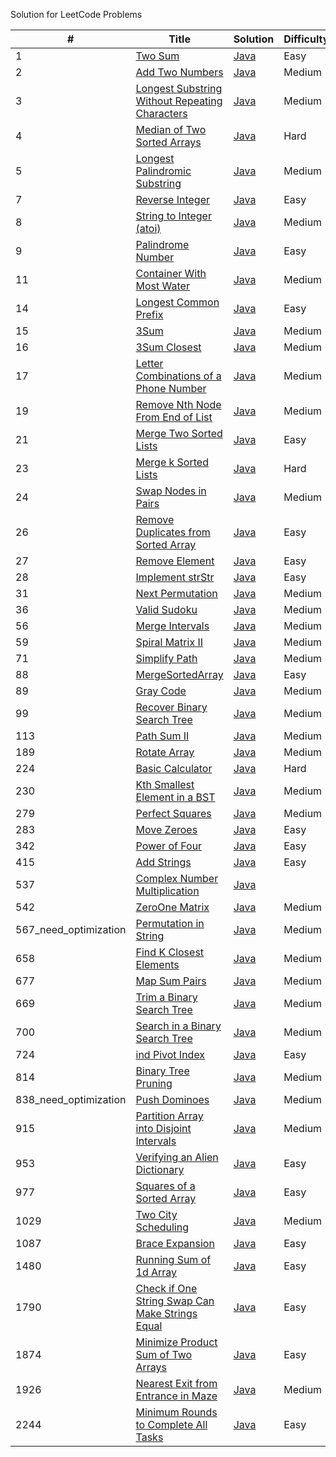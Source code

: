 Solution for LeetCode Problems

|# | Title | Solution | Difficulty | YouTube |
|--| ----- | -------- |------------| ------|
|1|[Two Sum](https://leetcode.com/problems/two-sum/) | [Java](./src/main/java/TwoSum.java)| Easy       ||
|2|[Add Two Numbers](https://leetcode.com/problems/add-two-numbers) | [Java](./src/main/java/AddTwoNumbers.java)| Medium     ||
|3|[Longest Substring Without Repeating Characters](https://leetcode.com/problems/longest-substring-without-repeating-characters/) | [Java](./src/main/java/LongestSubstringWithoutRepeatingCharacters.java)| Medium     ||
|4|[Median of Two Sorted Arrays](https://leetcode.com/problems/median-of-two-sorted-arrays/) | [Java](./src/main/java/MedianOfTwoSortedArrays.java)| Hard       ||
|5|[Longest Palindromic Substring](https://leetcode.com/problems/longest-palindromic-substring/) | [Java](./src/main/java/LongestPalindromicSubstring.java)| Medium     ||
|7|[Reverse Integer](https://leetcode.com/problems/reverse-integer/) | [Java](./src/main/java/ReverseInteger.java)| Easy       ||
|8|[String to Integer (atoi)](https://leetcode.com/problems/string-to-integer-atoi/) | [Java](./src/main/java/StringToIntegerAtoi.java)| Medium     ||
|9|[Palindrome Number](https://leetcode.com/problems/palindrome-number/) | [Java](./src/main/java/PalindromeNumber.java)| Easy       ||
|11|[Container With Most Water](https://leetcode.com/problems/container-with-most-water/) | [Java](./src/main/java/ContainerWithMostWater.java)| Medium     ||
|14|[Longest Common Prefix](https://leetcode.com/problems/longest-common-prefix/) | [Java](./src/main/java/LongestCommonPrefix.java)| Easy       ||
|15|[3Sum](https://leetcode.com/problems/3sum/) | [Java](./src/main/java/ThreeSum.java)| Medium     ||
|16|[3Sum Closest](https://leetcode.com/problems/3sum-closest/) | [Java](./src/main/java/ThreeSumClosest.java)| Medium     ||
|17|[Letter Combinations of a Phone Number](https://leetcode.com/problems/letter-combinations-of-a-phone-number/) | [Java](./src/main/java/LetterCombinationsOfAPhoneNumber.java)| Medium     ||
|19|[Remove Nth Node From End of List](https://leetcode.com/problems/remove-nth-node-from-end-of-list/) | [Java](./src/main/java/RemoveNthNodeFromEndOfList.java)| Medium     ||
|21|[Merge Two Sorted Lists](https://leetcode.com/problems/merge-two-sorted-lists/) | [Java](./src/main/java/MergeTwoSortedLists.java)| Easy       ||
|23|[Merge k Sorted Lists](https://leetcode.com/problems/merge-k-sorted-lists/) | [Java](./src/main/java/MergeKSortedLists.java)| Hard       |[YouTube](https://youtu.be/pzAyeQQHwzI)|
|24|[Swap Nodes in Pairs](https://leetcode.com/problems/swap-nodes-in-pairs/) | [Java](./src/main/java/SwapNodesInPairs.java)| Medium     ||
|26|[Remove Duplicates from Sorted Array](https://leetcode.com/problems/remove-duplicates-from-sorted-array/) | [Java](./src/main/java/RemoveDuplicatesFromSortedArray.java)| Easy       ||
|27|[Remove Element](https://leetcode.com/problems/remove-element/) | [Java](./src/main/java/RemoveElement.java)| Easy       ||
|28|[Implement strStr](https://leetcode.com/problems/implement-strstr/) | [Java](./src/main/java/ImplementStrStr.java)| Easy       ||
|31|[Next Permutation](https://leetcode.com/problems/next-permutation/) | [Java](./src/main/java/NextPermutation.java)| Medium     |[YouTube](https://youtu.be/j31Ar25AiUQ)|
|36|[Valid Sudoku](https://leetcode.com/problems/valid-sudoku/) | [Java](./src/main/java/ValidSudoku.java)| Medium     |[YouTube](https://youtu.be/Ht9qBDgbER4)|
|56|[Merge Intervals](https://leetcode.com/problems/merge-intervals/) | [Java](./src/main/java/MergeIntervals.java)| Medium     |[YouTube](https://youtu.be/PU2yWmlQ3_0)|
|59|[Spiral Matrix II](https://leetcode.com/problems/spiral-matrix-ii/) | [Java](./src/main/java/SpiralMatrixII.java)| Medium     |[YouTube](https://youtu.be/0ZCO8ltM8Ag)|
|71|[Simplify Path](https://leetcode.com/problems/simplify-path/) | [Java](./src/main/java/SimplifyPath.java)| Medium     |[YouTube](https://youtu.be/817mGPyVl78)|
|88|[MergeSortedArray](https://leetcode.com/problems/merge-sorted-array/) | [Java](./src/main/java/MergeSortedArray.java)| Easy       |[YouTube](https://youtu.be/EfmK32Qh9aY)|
|89|[Gray Code](https://leetcode.com/problems/gray-code/) | [Java](./src/main/java/GrayCode.java)| Medium     ||
|99|[Recover Binary Search Tree](https://leetcode.com/problems/recover-binary-search-tree/) | [Java](./src/main/java/RecoverBinarySearchTree.java)| Medium     |[YouTube](https://youtu.be/NXjHz8YdxI4)|
|113|[Path Sum II](https://leetcode.com/problems/path-sum-ii/) | [Java](./src/main/java/PathSumII.java)| Medium     ||
|189|[Rotate Array](https://leetcode.com/problems/rotate-array/) | [Java](./src/main/java/RotateArray.java)| Medium     |[YouTube](https://youtu.be/13SK5Uau3oo)|
|224|[Basic Calculator](https://leetcode.com/problems/basic-calculator/description/) | [Java](./src/main/java/BasicCalculator.java)| Hard     |[YouTube](https://youtu.be/mW3l7q4X-_U)|
|230|[Kth Smallest Element in a BST](https://leetcode.com/problems/kth-smallest-element-in-a-bst/) | [Java](./src/main/java/KthSmallestElementBST.java)| Medium     |[YouTube](https://youtu.be/aSnlJf8AXuk)|
|279|[Perfect Squares](https://leetcode.com/problems/perfect-squares/) | [Java](./src/main/java/PerfectSquares.java)| Medium     |[YouTube](https://youtu.be/U-iTxB-ghV0)|
|283|[Move Zeroes](https://leetcode.com/problems/move-zeroes/) | [Java](./src/main/java/MoveZeroes.java)| Easy       |[YouTube](https://youtu.be/AW3u6w18hhI)|
|342|[Power of Four](https://leetcode.com/problems/power-of-four/) | [Java](./src/main/java/PowerOfFour.java)| Easy       ||
|415|[Add Strings](https://leetcode.com/problems/add-strings/) | [Java](./src/main/java/AddStrings.java)| Easy       ||
|537|[Complex Number Multiplication](https://leetcode.com/explore/challenge/card/august-leetcoding-challenge-2021/616/week-4-august-22nd-august-28th/3917/) | [Java](./src/main/java/ComplexNumberMultiplication.java)|||
|542|[ZeroOne Matrix](https://leetcode.com/problems/01-matrix/) | [Java](./src/main/java/ZeroOneMatrix.java)| Medium     ||
|567_need_optimization|[Permutation in String](https://leetcode.com/problems/permutation-in-string/) | [Java](./src/main/java/PermutationInString.java)| Medium     ||
|658|[Find K Closest Elements](https://leetcode.com/problems/find-k-closest-elements/) | [Java](./src/main/java/FindKClosestElements.java)| Medium     ||
|677|[Map Sum Pairs](https://leetcode.com/problems/map-sum-pairs/) | [Java](./src/main/java/MapSumPairs.java)| Medium     ||
|669|[Trim a Binary Search Tree](https://leetcode.com/problems/trim-a-binary-search-tree/) | [Java](./src/main/java/TrimBinarySearchTree.java)| Medium     |[Video](https://youtu.be/Y5SP-vqo_Nc)|
|700|[Search in a Binary Search Tree](https://leetcode.com/problems/search-in-a-binary-search-tree/) | [Java](./src/main/java/SearchBinarySearchTree.java)| Medium     |[Video](https://youtu.be/OWPRtdRe-go)|
|724|[ind Pivot Index](https://leetcode.com/problems/find-pivot-index/) | [Java](./src/main/java/FindPivotIndex.java)| Easy     |[Video](https://youtu.be/cfcB-36IV7A?t=239)|
|814|[Binary Tree Pruning](https://leetcode.com/problems/binary-tree-pruning/) | [Java](./src/main/java/BinaryTreePruning.java)| Medium     ||
|838_need_optimization|[Push Dominoes](https://leetcode.com/problems/push-dominoes/) | [Java](./src/main/java/PushDominoes.java)| Medium     ||
|915|[Partition Array into Disjoint Intervals](https://leetcode.com/problems/partition-array-into-disjoint-intervals/) | [Java](./src/main/java/PartitionArrayIntoDisjointIntervals.java)| Medium     ||
|953|[Verifying an Alien Dictionary](https://leetcode.com/problems/verifying-an-alien-dictionary/) | [Java](./src/main/java/VerifyingAnAlienDictionary.java)| Easy       ||
|977|[Squares of a Sorted Array](https://leetcode.com/problems/squares-of-a-sorted-array/) | [Java](./src/main/java/SortedSquares.java)| Easy       |[YouTube](https://youtu.be/fl_eDiiCc8k)|
|1029|[Two City Scheduling](https://leetcode.com/problems/two-city-scheduling/description/) | [Java](./src/main/java/TwoCityScheduling.java)| Medium     |[YouTube](https://youtu.be/Wm8ymX730lU)|
|1087|[Brace Expansion](https://leetcode.com/problems/brace-expansion/) | [Java](./src/main/java/BraceExpansion.java)| Easy       |[YouTube](https://youtu.be/qwvd3qQkLfA)|
|1480|[Running Sum of 1d Array](https://leetcode.com/problems/running-sum-of-1d-array) | [Java](./src/main/java/RunningSum1dArray.java)| Easy       |[YouTube](https://youtu.be/cfcB-36IV7A)|
|1790|[Check if One String Swap Can Make Strings Equal](https://leetcode.com/problems/check-if-one-string-swap-can-make-strings-equal/) | [Java](./src/main/java/CheckIfOneStringSwapCanMakeStringsEqual.java)| Easy       ||
|1874|[Minimize Product Sum of Two Arrays](https://leetcode.com/problems/minimize-product-sum-of-two-arrays/) | [Java](./src/main/java/MinimizeProductSumTwoArrays.java)| Easy       |[Youtube](https://youtu.be/eCeqv9Y_llk)|
|1926|[Nearest Exit from Entrance in Maze](https://leetcode.com/problems/nearest-exit-from-entrance-in-maze/description/) | [Java](./src/main/java/MinimizeProductSumTwoArrays.java)| Medium       |[Youtube](https://youtu.be/G-DE8bS6G6w)|
|2244|[Minimum Rounds to Complete All Tasks](https://leetcode.com/contest/weekly-contest-289/problems/minimum-rounds-to-complete-all-tasks/) | [Java](./src/main/java/MinimumRoundsCompleteAllTasks.java)| Easy       |[YouTube](https://youtu.be/uLqBExd5uHs)|
